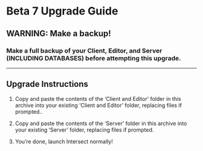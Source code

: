 # Beta 7 Upgrade Guide

## WARNING: Make a backup!

### ​Make a full backup of your Client, Editor, and Server (INCLUDING DATABASES) before attempting this upgrade.

---

## Upgrade Instructions
1. Copy and paste the contents of the ‘Client and Editor’ folder in this archive into your
existing ‘Client and Editor’ folder, replacing files if prompted..

2. Copy and paste the contents of the ‘Server’ folder in this archive into your existing
‘Server’ folder, replacing files if prompted.

3. You’re done, launch Intersect normally!
